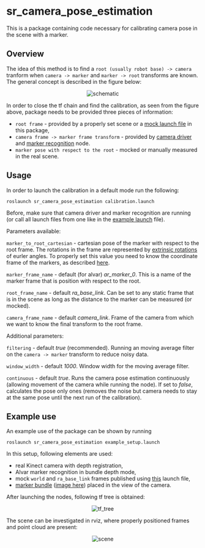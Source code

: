 # sr_camera_pose_estimation

This is a package containing code necessary for calibrating camera pose in the scene with a marker.

## Overview

The idea of this method is to find a `root (usually robot base) -> camera` tranform when `camera -> marker` and `marker -> root` transforms are known. The general concept is described in the figure below:

<p align="center">
  <img src="https://github.com/shadow-robot/sr_vision/blob/SRC-1223/F_generify_extrinsic_calibration/sr_camera_pose_estimation/doc/diagram_camera_pose.jpg" alt="schematic"/>
</p>

In order to close the tf chain and find the calibration, as seen from the figure above, package needs to be provided three pieces of information:
- `root frame` - provided by a properly set scene or a [mock launch file](https://github.com/shadow-robot/sr_vision/blob/SRC-1223/F_generify_extrinsic_calibration/sr_camera_pose_estimation/launch/mock_world_transforms.launch) in this package,
- `camera frame -> marker frame transform` - provided by [camera driver](https://github.com/shadow-robot/sr_vision/tree/SRC-1223/F_generify_extrinsic_calibration/sr_camera_launch) and [marker recognition](https://github.com/shadow-robot/sr_vision/tree/SRC-1223/F_generify_extrinsic_calibration/sr_marker_recognition) node.
- `marker pose with respect to the root` - mocked or manually measured in the real scene.

## Usage

In order to launch the calibration in a default mode run the following:

`roslaunch sr_camera_pose_estimation calibration.launch`

Before, make sure that camera driver and marker recognition are running (or call all launch files from one like in the [example launch](https://github.com/shadow-robot/sr_vision/blob/SRC-1223/F_generify_extrinsic_calibration/sr_camera_pose_estimation/launch/example_setup.launch) file).

Parameters available:

`marker_to_root_cartesian` - cartesian pose of the marker with respect to the root frame. The rotations in the frame are represented by [extrinsic rotations](https://en.wikipedia.org/wiki/Euler_angles#Definition_by_extrinsic_rotations) of eurler angles. To properly set this value you need to know the coordinate frame of the markers, as described [here](https://github.com/shadow-robot/sr_vision/tree/SRC-1223/F_generify_extrinsic_calibration/sr_marker_recognition).

`marker_frame_name` - default (for alvar) *ar_marker_0*. This is a name of the marker frame that is position with respect to the root.

`root_frame_name` - default *ra_base_link*. Can be set to any static frame that is in the scene as long as the distance to the marker can be measured (or mocked).

`camera_frame_name` - default *camera_link*. Frame of the camera from which we want to know the final transform to the root frame.

Additional parameters:

`filtering` - default *true* (recommended). Running an moving average filter on the `camera -> marker` transform to reduce noisy data.

`window_width` - default *1000*. Window width for the moving average filter.

`continuous` - default *true*. Runs the camera pose estimation continuously (allowing movement of the camera while running the node). If set to *false*, calculates the pose only ones (removes the noise but camera needs to stay at the same pose until the next run of the calibration).

## Example use

An example use of the package can be shown by running

`roslaunch sr_camera_pose_estimation example_setup.launch`

In this setup, following elements are used:

- real Kinect camera with depth registration,
- Alvar marker recognition in bundle depth mode,
- mock `world` and `ra_base_link` frames published using [this](https://github.com/shadow-robot/sr_vision/blob/SRC-1223/F_generify_extrinsic_calibration/sr_camera_pose_estimation/launch/mock_world_transforms.launch) launch file,
- [marker bundle](https://github.com/shadow-robot/common_resources/blob/kinetic-devel/sr_description_common/ar_markers/ar_marker_0_1_2_3_a4.xml) ([image here](https://github.com/shadow-robot/sr_vision/blob/SRC-1223/F_generify_extrinsic_calibration/sr_marker_recognition/doc/ar_marker_a4_border_right_size.png)) placed in the view of the camera.

After launching the nodes, following tf tree is obtained:

<p align="center">
  <img src="https://github.com/shadow-robot/sr_vision/blob/SRC-1223/F_generify_extrinsic_calibration/sr_camera_pose_estimation/doc/tf_tree.jpg" alt="tf_tree"/>
</p>

The scene can be investigated in rviz, where properly positioned frames and point cloud are present:

<p align="center">
  <img src="https://github.com/shadow-robot/sr_vision/blob/SRC-1223/F_generify_extrinsic_calibration/sr_camera_pose_estimation/doc/calib_scene.jpg" alt="scene"/>
</p>

